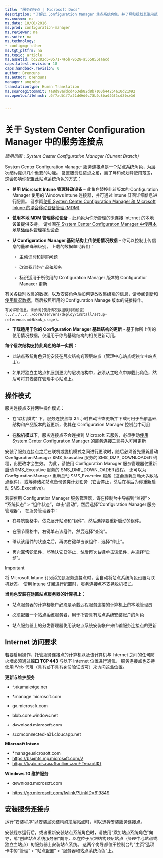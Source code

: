 ```yaml
---
title: "服务连接点 | Microsoft Docs"
description: "了解此 Configuration Manager 站点系统角色，并了解和规划其使用范围。"
ms.custom: na
ms.date: 10/06/2016
ms.prod: configuration-manager
ms.reviewer: na
ms.suite: na
ms.technology:
- configmgr-other
ms.tgt_pltfrm: na
ms.topic: article
ms.assetid: bc2282d5-0571-465b-9528-a555855eaacd
caps.latest.revision: 18
caps.handback.revision: 0
author: Brenduns
ms.author: brenduns
manager: angrobe
translationtype: Human Translation
ms.sourcegitcommit: 4a8d98addcd463eb82d8b7100b44254a10d21992
ms.openlocfilehash: b5f7ad01f7a32d69d0c75b3c80a053f3c020c036


---
```

# <a name="about-the-service-connection-point-in-system-center-configuration-manager"></a>关于 System Center Configuration Manager 中的服务连接点

*适用范围：System Center Configuration Manager (Current Branch)*

System Center Configuration Manager 服务连接点是一个站点系统角色，为层次结构提供几个重要的功能。 配置服务连接点之前，需了解和规划其使用范围，这会影响你配置此站点系统角色的方式：  

-   **使用 Microsoft Intune 管理移动设备** – 此角色替换此前版本的 Configuration Manager 使用的 Windows Intune 连接器，并可通过 Intune 订阅详细信息进行配置。 请参阅[使用 System Center Configuration Manager 和 Microsoft Intune 的混合移动设备管理 (MDM)](../../../../mdm/understand/hybrid-mobile-device-management.md)  

-   **使用本地 MDM 管理移动设备** – 此角色为你所管理的未连接 Internet 的本地设备提供支持。 请参阅[在 System Center Configuration Manager 中使用本地基础结构管理移动设备](../../../../mdm/understand/manage-mobile-devices-with-on-premises-infrastructure.md)  

-   **从 Configuration Manager 基础结构上传使用情况数据** – 你可以控制上传信息的量和详细级别。 上载的数据帮助我们：  

    -   主动识别和排除问题  

    -   改进我们的产品和服务  

    -   标识适用于所使用的 Configuration Manager 版本的 Configuration Manager 更新  

  有关各级别收集的数据，以及安装角色后如何更改收集级别的信息，请参阅[诊断和使用情况数据](/sccm/core/plan-design/diagnostics/diagnostics-and-usage-data)，然后按照所用的 Configuration Manage 版本的链接操作。  

    有关详细信息，请参阅[使用情况数据级别和设置](../../../../core/servers/deploy/install/setup-reference.md#bkmk_usage)。  

-   **下载适用于你的 Configuration Manager 基础结构的更新** - 基于你所上传的使用情况数据，仅适用于你的基础结构的相关更新可用。  

 **每个层次结构支持此角色的单一实例：**  

-   此站点系统角色只能安装在层次结构的顶层站点（管理中心站点或独立主站点上）。  

-   如果将独立主站点扩展到更大的层次结构中，必须从主站点中卸载此角色，然后可将其安装在管理中心站点上。  

##  <a name="a-namebkmkmodesa-modes-of-operation"></a><a name="bkmk_modes"></a>操作模式  
 服务连接点支持两种操作模式：  

-   在“联机模式” 下，服务连接点每 24 小时自动检查更新并下载可用于当前基础结构和产品版本的新更新，使其在 Configuration Manager 控制台中可用  

-   在**脱机模式**下，服务连接点不会连接到 Microsoft 云服务，必须手动[使用 System Center Configuration Manager 的服务连接工具](../../../../core/servers/manage/use-the-service-connection-tool.md)导入可用更新  

安装了服务连接点之后在联机或脱机模式之间进行更改时，随后必须首先重新启动 Configuration Manager SMS_Executive 服务的 SMS_DMP_DOWNLOADER 线程，此更改才会生效。  为此，请使用 Configuration Manager 服务管理器仅重新启动 SMS_Executive 服务的 SMS_DMP_DOWNLOADER 线程。  还可以为 Configuration Manager 重新启动 SMS_Executive 服务（这会重新启动大多数站点组件），或等待诸如站点备份这类计划任务（它会停止，然后在稍后为你重新启动 SMS_Executive）。  

若要使用 Configuration Manager 服务管理器，请在控制台中导航到“监视” > “系统状态” > “组件状态”，单击“启动”，然后选择“Configuration Manager 服务管理器”。  在服务管理器中：  

-   在导航窗格中，依次展开站点和“组件”，然后选择要重新启动的组件。  

-   在细节窗格中，右键单击该组件，然后选择“查询”。  

-   确认该组件的状态之后，再次右键单击该组件，选择“停止”。  

-   再次**查询**该组件，以确认它已停止，然后再次右键单击该组件，并选择“启动”。  

> [!IMPORTANT]  
>  将 Microsoft Intune 订阅添加到服务连接点时，会自动将站点系统角色设置为联机状态。 使用 Intune 订阅进行配置时，服务连接点不支持脱机模式。  

**当角色安装在远离站点服务器的计算机上：**  

-   站点服务器的计算机帐户必须是承载远程服务连接的计算机上的本地管理员

-   必须配置一个站点系统服务器，用于托管具有站点系统安装账户的角色  

-   站点服务器上的分发管理器使用该站点系统安装帐户来传输服务连接点的更新

##  <a name="a-namebkmkurlsa-internet-access-requirements"></a><a name="bkmk_urls"></a> Internet 访问要求  
若要启用操作，托管服务连接点的计算机以及该计算机与 Internet 之间的任何防火墙必须通过**端口 TCP 443** 与以下 Internet 位置进行通信。 服务连接点也支持使用 Web 代理（具有或不具有身份验证皆可）来访问这些位置。  

**更新与维护服务**  

-   *.akamaiedge.net  

-   *.manage.microsoft.com

-   go.microsoft.com

-   blob.core.windows.net  

-   download.microsoft.com  

-   sccmconnected-a01.cloudapp.net  

**Microsoft Intune**  

-   *manage.microsoft.com  
-   https://bspmts.mp.microsoft.com/V
-   https://login.microsoftonline.com/{TenantID}


**Windows 10 维护服务**  

-   download.microsoft.com  

-   https://go.microsoft.com/fwlink/?LinkID=619849  

## <a name="install-the-service-connection-point"></a>安装服务连接点
运行“安装程序”以安装层次结构的顶层站点时，可以选择安装服务连接点。

安装程序运行后，或者重新安装站点系统角色时，请使用“添加站点系统角色”向导，或“创建站点系统服务器”向导，以在位于层次结构顶层站点（管理中心站点或独立主站点）的服务器上安装站点系统。  这两个向导都位于控制台的“主页”选项卡中的“管理” > “站点配置” > “服务器和站点系统角色”上。



<!--HONumber=Dec16_HO5-->


